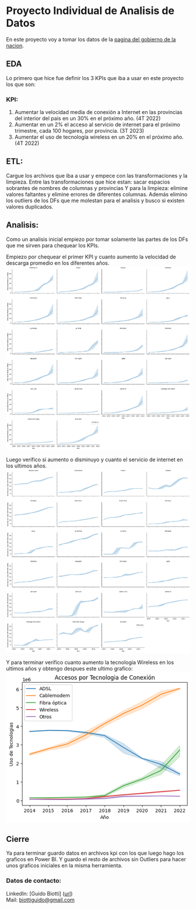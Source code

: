 # Proyecto Individual de Analisis de Datos  

En este proyecto voy a tomar los datos de la [pagina del gobierno de la nacion]([url](https://indicadores.enacom.gob.ar/datos-abiertos)).

## EDA

Lo primero que hice fue definir los 3 KPIs que iba a usar en este proyecto los que son:

### KPI:

1. Aumentar la velocidad media de conexión a Internet en las provincias del interior del pais en un 30% en el próximo año. (4T 2022)
2. Aumentar en un 2% el acceso al servicio de internet para el próximo trimestre, cada 100 hogares, por provincia. (3T 2023)
3. Aumentar el uso de tecnología wireless en un 20% en el próximo año. (4T 2022)

 ## ETL:
 Cargue los archivos que iba a usar y empece con las transformaciones y la limpieza.
 Entre las transformaciones que hice estan: sacar espacios sobrantes de nombres de columnas y provincias
 Y para la limpieza: elimine valores faltantes y elimine errores de diferentes columnas.
 Además elimino los outliers de los DFs que me molestan para el analisis y busco si existen valores duplicados.

 ## Analisis:
 Como un analisis inicial empiezo por tomar solamente las partes de los DFs que me sirven para chequear los KPIs.  

 Empiezo por chequear el primer KPI y cuanto aumento la velocidad de descarga promedio en los diferentes años.  
 ![](/output/Vel_prov.png)

 Luego verifico si aumento o disminuyo y cuanto el servicio de internet en los ultimos años.  
 ![](/output/acceso_internet.png)

 Y para terminar verifico cuanto aumento la tecnologia Wireless en los ultimos años y obtengo despues este ultimo grafico:  
 ![](output/acceso_tecnologias.png)

 ## Cierre
 Ya para terminar guardo datos en archivos kpi con los que luego hago los graficos en Power BI.
 Y guardo el resto de archivos sin Outliers para hacer unos graficos iniciales en la misma herramienta.

 ### Datos de contacto:
 LinkedIn: [Guido Biotti] ([url](https://www.linkedin.com/in/guido-biotti/))  
 Mail: biottiguido@gmail.com
